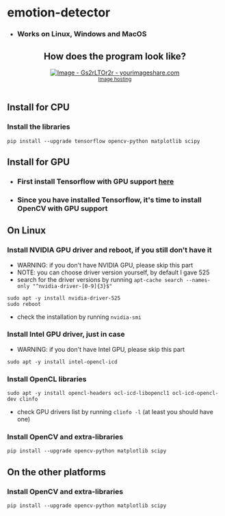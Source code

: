 # emotion-detector
* ### Works on Linux, Windows and MacOS


<div align="center">
<h2>How does the program look like?</h2>
<a href="https://yourimageshare.com/ib/Gs2rLTOr2r"><img src="https://yourimageshare.com/ib/Gs2rLTOr2r.webp" title="Image - Gs2rLTOr2r - yourimageshare.com" alt="Image - Gs2rLTOr2r - yourimageshare.com"></a><center><a target="_blank" href="https://yourimageshare.com"><small>Image hosting</small></a></center><br>
</div>


## Install for CPU

### Install the libraries
```
pip install --upgrade tensorflow opencv-python matplotlib scipy
```


## Install for GPU

* ### First install Tensorflow with GPU support [here](https://www.tensorflow.org/install/pip)
* ### Since you have installed Tensorflow, it's time to install OpenCV with GPU support

## On Linux

### Install NVIDIA GPU driver and reboot, if you still don't have it
* WARNING: if you don't have NVIDIA GPU, please skip this part
* NOTE: you can choose driver version yourself, by default I gave 525
* search for the driver versions by running `apt-cache search --names-only "^nvidia-driver-[0-9]{3}$"`
```
sudo apt -y install nvidia-driver-525
sudo reboot
```
* check the installation by running `nvidia-smi`

### Install Intel GPU driver, just in case
* WARNING: if you don't have Intel GPU, please skip this part
```
sudo apt -y install intel-opencl-icd
```

### Install OpenCL libraries
```
sudo apt -y install opencl-headers ocl-icd-libopencl1 ocl-icd-opencl-dev clinfo
```
* check GPU drivers list by running `clinfo -l` (at least you should have one)

### Install OpenCV and extra-libraries
```
pip install --upgrade opencv-python matplotlib scipy
```

## On the other platforms

### Install OpenCV and extra-libraries
```
pip install --upgrade opencv-python matplotlib scipy
```
